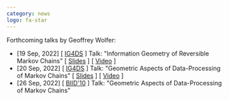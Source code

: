 ```yaml
---
category: news
logo: fa-star
---
```


Forthcoming talks by Geoffrey Wolfer:
<ul>
   <li> [19 Sep, 2022] [ <a href="https://www.dsf.tuhh.de/index.php/ig4ds/" target="_blank">IG4DS</a> ]  Talk: "Information Geometry of Reversible Markov Chains" [ <a href="https://download.dsf.tuhh.de/ig4ds22/slides/IG4DS-GeoffreyWolfer-Information.pdf" target="_blank">Slides</a> ] [ <a href="https://download.dsf.tuhh.de/ig4ds22/videos/IG4DS-GeoffreyWolfer_Information_Geometry.mp4" target="_blank">Video</a> ] </li>
   <li> [20 Sep, 2022] [ <a href="https://www.dsf.tuhh.de/index.php/ig4ds/" target="_blank">IG4DS</a> ]  Talk: "Geometric Aspects of Data-Processing of Markov Chains" [ <a href="https://download.dsf.tuhh.de/ig4ds22/slides/IG4DS-GeoffreyWolfer-Geometric.pdf" target="_blank">Slides</a> ] [ <a href="https://download.dsf.tuhh.de/ig4ds22/videos/IG4DS-GeoffreyWolfer_Geometric_Aspects.mp4" target="_blank">Video</a> ] </li>
   <li> [26 Sep, 2022] [ <a href="https://imt.sustech.edu.cn" target="_blank">BIID'10</a> ]  Talk: "Geometric Aspects of Data-Processing of Markov Chains"</li>
</ul>

